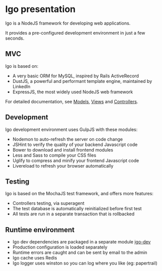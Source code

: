 
# Igo presentation

Igo is a NodeJS framework for developing web applications.

It provides a pre-configured development environment in just a few seconds.

## MVC
Igo is based on:
- A very basic ORM for MySQL, inspired by Rails ActiveRecord
- DustJS, a powerful and performant template engine, maintained by LinkedIn
- ExpressJS, the most widely used NodeJS web framework

For detailed documentation, see [Models](/docs/models.md), [Views](/docs/views.md) and [Controllers](/docs/controllers.md).

## Development
Igo development environment uses GulpJS with these modules:
- Nodemon to auto-refresh the server on code change
- JSHint to verify the quality of your backend Javascript code
- Bower to download and install frontend modules
- Less and Sass to compile your CSS files
- Uglify to compress and minify your frontend Javascript code
- Livereload to refresh your browser automatically

## Testing
Igo is based on the MochaJS test framework, and offers more features:
- Controllers testing, via superagent
- The test database is automatically reinitialized before first test
- All tests are run in a separate transaction that is rollbacked

## Runtime environment
- Igo dev dependencies are packaged in a separate module [igo-dev](https://github.com/arnaudm/igo-dev)
- Production configuration is loaded separately
- Runtime errors are caught and can be sent by email to the admin
- Igo cache uses Redis
- Igo logger uses winston so you can log where you like (eg: papertrail)
